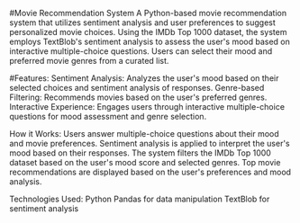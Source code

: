 #Movie Recommendation System
A Python-based movie recommendation system that utilizes sentiment analysis and user preferences to suggest personalized movie choices. Using the IMDb Top 1000 dataset, the system employs TextBlob's sentiment analysis to assess the user's mood based on interactive multiple-choice questions. Users can select their mood and preferred movie genres from a curated list.

#Features:
Sentiment Analysis: Analyzes the user's mood based on their selected choices and sentiment analysis of responses.
Genre-based Filtering: Recommends movies based on the user's preferred genres.
Interactive Experience: Engages users through interactive multiple-choice questions for mood assessment and genre selection.

How it Works:
Users answer multiple-choice questions about their mood and movie preferences.
Sentiment analysis is applied to interpret the user's mood based on their responses.
The system filters the IMDb Top 1000 dataset based on the user's mood score and selected genres.
Top movie recommendations are displayed based on the user's preferences and mood analysis.

Technologies Used:
Python
Pandas for data manipulation
TextBlob for sentiment analysis
